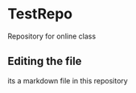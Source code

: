 # TestRepo
Repository for online class

## Editing the file

its a markdown file in this repository
